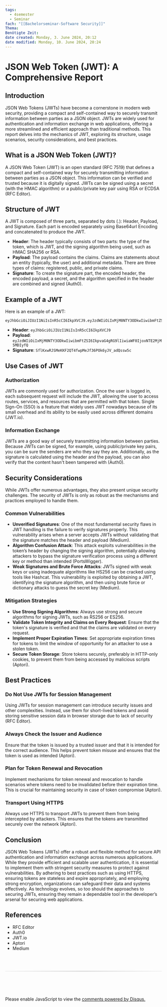 ```yaml
---
tags:
  - 4semester
  - Seminar
fach: "[[Bachelorseminar-Software Security]]"
Thema:
Benötigte Zeit:
date created: Monday, 3. June 2024, 20:12
date modified: Monday, 10. June 2024, 20:24
---
```


# JSON Web Token (JWT): A Comprehensive Report

## Introduction

JSON Web Tokens (JWTs) have become a cornerstone in modern web security, providing a compact and self-contained way to securely transmit information between parties as a JSON object. JWTs are widely used for authentication and information exchange in web applications, offering a more streamlined and efficient approach than traditional methods. This report delves into the mechanics of JWT, exploring its structure, usage scenarios, security considerations, and best practices.

## What is a JSON Web Token (JWT)?

A JSON Web Token (JWT) is an open standard (RFC 7519) that defines a compact and self-contained way for securely transmitting information between parties as a JSON object. This information can be verified and trusted because it is digitally signed. JWTs can be signed using a secret (with the HMAC algorithm) or a public/private key pair using RSA or ECDSA (RFC Editor).

## Structure of JWT

A JWT is composed of three parts, separated by dots (.): Header, Payload, and Signature. Each part is encoded separately using Base64url Encoding and concatenated to produce the JWT.

- **Header**: The header typically consists of two parts: the type of the token, which is JWT, and the signing algorithm being used, such as HMAC SHA256 or RSA.
- **Payload**: The payload contains the claims. Claims are statements about an entity (typically, the user) and additional metadata. There are three types of claims: registered, public, and private claims.
- **Signature**: To create the signature part, the encoded header, the encoded payload, a secret, and the algorithm specified in the header are combined and signed (Auth0).

## Example of a JWT

Here is an example of a JWT:

```
eyJhbGciOiJIUzI1NiIsInR5cCI6IkpXVCJ9.eyJzdWIiOiIxMjM0NTY3ODkwIiwibmFtZSI6IkpvaG4gRG9lIiwiaWF0IjoxNTE2MjM5MDIyfQ.SflKxwRJSMeKKF2QT4fwpMeJf36POk6yJV_adQssw5c
```

- **Header**: `eyJhbGciOiJIUzI1NiIsInR5cCI6IkpXVCJ9`
- **Payload**: `eyJzdWIiOiIxMjM0NTY3ODkwIiwibmFtZSI6IkpvaG4gRG9lIiwiaWF0IjoxNTE2MjM5MDIyfQ`
- **Signature**: `SflKxwRJSMeKKF2QT4fwpMeJf36POk6yJV_adQssw5c`

## Use Cases of JWT

### Authorization

JWTs are commonly used for authorization. Once the user is logged in, each subsequent request will include the JWT, allowing the user to access routes, services, and resources that are permitted with that token. Single Sign-On (SSO) is a feature that widely uses JWT nowadays because of its small overhead and its ability to be easily used across different domains (JWT.io).

### Information Exchange

JWTs are a good way of securely transmitting information between parties. Because JWTs can be signed, for example, using public/private key pairs, you can be sure the senders are who they say they are. Additionally, as the signature is calculated using the header and the payload, you can also verify that the content hasn't been tampered with (Auth0).

## Security Considerations

While JWTs offer numerous advantages, they also present unique security challenges. The security of JWTs is only as robust as the mechanisms and practices employed to handle them.

### Common Vulnerabilities

- **Unverified Signatures**: One of the most fundamental security flaws in JWT handling is the failure to verify signatures properly. This vulnerability arises when a server accepts JWTs without validating that the signature matches the header and payload (Medium).
- **Algorithm Confusion Attack**: This attack exploits vulnerabilities in the token’s header by changing the signing algorithm, potentially allowing attackers to bypass the signature verification process using a different key or method than intended (PortsWigger).
- **Weak Signatures and Brute Force Attacks**: JWTs signed with weak keys or using inadequate algorithms like HS256 can be cracked using tools like Hashcat. This vulnerability is exploited by obtaining a JWT, identifying the signature algorithm, and then using brute force or dictionary attacks to guess the secret key (Medium).

### Mitigation Strategies

- **Use Strong Signing Algorithms**: Always use strong and secure algorithms for signing JWTs, such as RS256 or ES256.
- **Validate Token Integrity and Claims on Every Request**: Ensure that the token's signature is verified and that the claims are validated on every request.
- **Implement Proper Expiration Times**: Set appropriate expiration times for tokens to limit the window of opportunity for an attacker to use a stolen token.
- **Secure Token Storage**: Store tokens securely, preferably in HTTP-only cookies, to prevent them from being accessed by malicious scripts (Aptori).

## Best Practices

### Do Not Use JWTs for Session Management

Using JWTs for session management can introduce security issues and other complexities. Instead, use them for short-lived tokens and avoid storing sensitive session data in browser storage due to lack of security (RFC Editor).

### Always Check the Issuer and Audience

Ensure that the token is issued by a trusted issuer and that it is intended for the correct audience. This helps prevent token misuse and ensures that the token is used as intended (Aptori).

### Plan for Token Renewal and Revocation

Implement mechanisms for token renewal and revocation to handle scenarios where tokens need to be invalidated before their expiration time. This is crucial for maintaining security in case of token compromise (Aptori).

### Transport Using HTTPS

Always use HTTPS to transport JWTs to prevent them from being intercepted by attackers. This ensures that the tokens are transmitted securely over the network (Aptori).

## Conclusion

JSON Web Tokens (JWTs) offer a robust and flexible method for secure API authentication and information exchange across numerous applications. While they provide efficient and scalable user authentication, it is essential to implement them with stringent security measures to protect against vulnerabilities. By adhering to best practices such as using HTTPS, ensuring tokens are stateless and expire appropriately, and employing strong encryption, organizations can safeguard their data and systems effectively. As technology evolves, so too should the approaches to securing JWTs, ensuring they remain a dependable tool in the developer’s arsenal for securing web applications.

## References

- RFC Editor
- Auth0
- JWT.io
- Aptori
- Medium

<!-- DISQUS SCRIPT COMMENT START -->

<hr style="border: none; height: 2px; background: linear-gradient(to right, #f0f0f0, #ccc, #f0f0f0); margin-top: 4rem; margin-bottom: 5rem;">
<div id="disqus_thread"></div>
<script>
    /**
    *  RECOMMENDED CONFIGURATION VARIABLES: EDIT AND UNCOMMENT THE SECTION BELOW TO INSERT DYNAMIC VALUES FROM YOUR PLATFORM OR CMS.
    *  LEARN WHY DEFINING THESE VARIABLES IS IMPORTANT: https://disqus.com/admin/universalcode/#configuration-variables    */
    /*
    var disqus_config = function () {
    this.page.url = PAGE_URL;  // Replace PAGE_URL with your page's canonical URL variable
    this.page.identifier = PAGE_IDENTIFIER; // Replace PAGE_IDENTIFIER with your page's unique identifier variable
    };
    */
    (function() { // DON'T EDIT BELOW THIS LINE
    var d = document, s = d.createElement('script');
    s.src = 'https://myuninotes.disqus.com/embed.js';
    s.setAttribute('data-timestamp', +new Date());
    (d.head || d.body).appendChild(s);
    })();
</script>
<noscript>Please enable JavaScript to view the <a href="https://disqus.com/?ref_noscript">comments powered by Disqus.</a></noscript>

<!-- DISQUS SCRIPT COMMENT END -->
